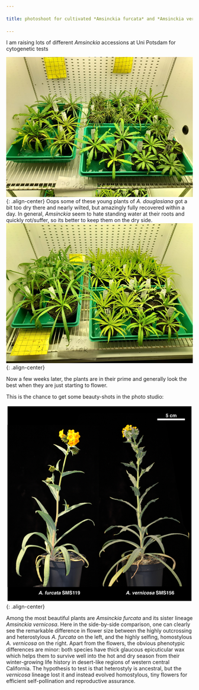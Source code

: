 ```yaml
---

title: photoshoot for cultivated *Amsinckia furcata* and *Amsinckia vernicosa*

---
```



I am raising lots of different *Amsinckia* accessions at Uni Potsdam for cytogenetic tests

![image-center](/assets/images/20240225_173452.jpg){: .align-center}
Oops some of these young plants of *A. douglasiana* got a bit too dry there and nearly wilted, but amazingly fully recovered within a day. In general, *Amsinckia* seem to hate standing water at their roots and quickly rot/suffer, so its better to keep them on the dry side.
![image-center](/assets/images/20240225_173458.jpg){: .align-center}

Now a few weeks later, the plants are in their prime and generally look the best when they are just starting to flower. 

This is the chance to get some beauty-shots in the photo studio:

![image-center](/assets/images/g19173.300dpi.png){: .align-center}

Among the most beautiful plants are *Amsinckia furcata* and its sister lineage *Amsinckia vernicosa*. Here in the side-by-side comparison, one can clearly see the remarkable difference in flower size between the highly outcrossing and heterostylous *A. furcata* on the left, and the highly selfing, homostylous *A. vernicosa* on the right. Apart from the flowers, the obvious phenotypic differences are minor: both species have thick glaucous epicuticular wax which helps them to survive well into the hot and dry season from their winter-growing life history in desert-like regions of western central California. The hypothesis to test is that heterostyly is ancestral, but the *vernicosa* lineage lost it and instead evolved homostylous, tiny flowers for efficient self-pollination and reproductive assurance.

